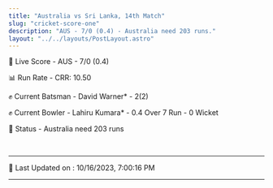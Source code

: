 ```yaml
---
title: "Australia vs Sri Lanka, 14th Match"
slug: "cricket-score-one"
description: "AUS - 7/0 (0.4) - Australia need 203 runs."
layout: "../../layouts/PostLayout.astro"
---
```


🔴 Live Score - AUS - 7/0 (0.4)  

📊 Run Rate - CRR: 10.50  

✊ Current Batsman - David Warner* - 2(2)  

✊ Current Bowler - Lahiru Kumara* - 0.4 Over 7 Run - 0 Wicket  

📑 Status - Australia need 203 runs

<br />

***

📝 Last Updated on : 10/16/2023, 7:00:16 PM

***

